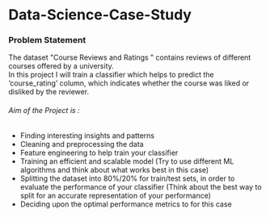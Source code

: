 # Data-Science-Case-Study

### Problem Statement
The dataset "Course Reviews and Ratings " contains reviews of different courses offered by a university. <br> In this project I will train a classifier which helps to predict the ‘course_rating’ column, which indicates whether the course was liked or disliked by the reviewer.
 
###### Aim of the Project is : <br>
- Finding interesting insights and patterns
- Cleaning and preprocessing the data
- Feature engineering to help train your classifier
- Training an efficient and scalable model (Try to use different ML algorithms and think about what works best in this case)
- Splitting the dataset into 80%/20% for train/test sets, in order to evaluate the performance of your classifier (Think about the best way to split for an accurate representation of your performance)
- Deciding upon the optimal performance metrics to for this case
